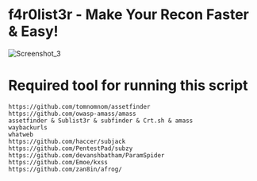 # f4r0list3r - Make Your Recon Faster &amp; Easy!


![Screenshot_3](https://github.com/0xF4HAD/f4r0list3r/assets/147190499/f4bdfc19-0745-416c-8f0f-005f13cb1654)


#    Required tool for running this script
    https://github.com/tomnomnom/assetfinder
    https://github.com/owasp-amass/amass
    assetfinder & Sublist3r & subfinder & Crt.sh & amass
    waybackurls
    whatweb
    https://github.com/haccer/subjack
    https://github.com/PentestPad/subzy
    https://github.com/devanshbatham/ParamSpider
    https://github.com/Emoe/kxss
    https://github.com/zan8in/afrog/

